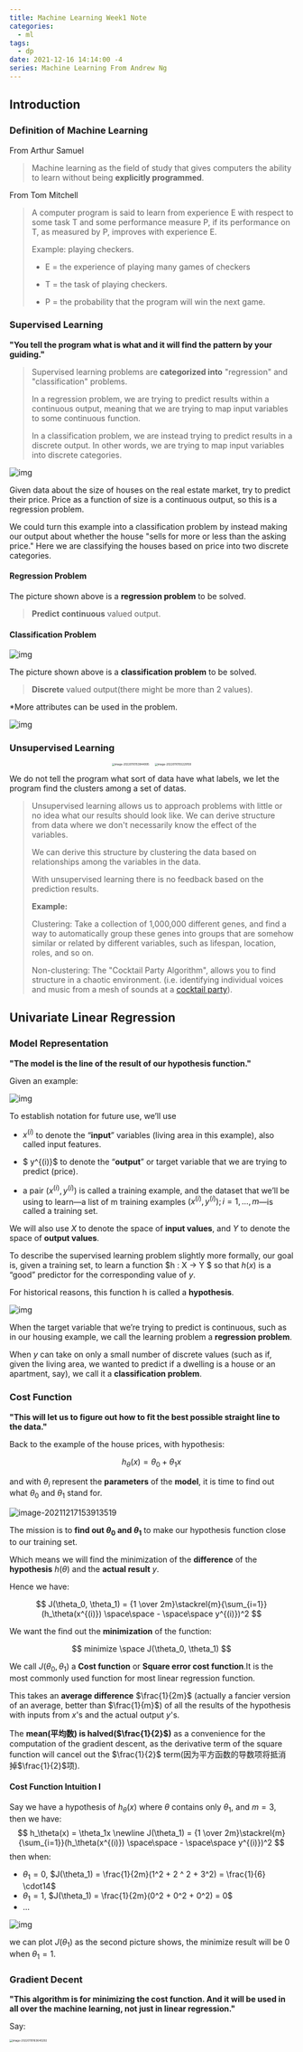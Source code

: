 ```yaml
---
title: Machine Learning Week1 Note
categories:
  - ml
tags:
  - dp
date: 2021-12-16 14:14:00 -4
series: Machine Learning From Andrew Ng
---
```




## Introduction

### Definition of Machine Learning

From Arthur Samuel

> Machine learning as the field of study that gives computers the ability to learn without being **explicitly programmed**.

From Tom Mitchell

> A computer program is said to learn from experience E with respect to some task T and some performance measure P, if its performance on T, as measured by P, improves with experience E.
>
> Example: playing checkers.
>
> - E = the experience of playing many games of checkers
>
> - T = the task of playing checkers.
>
> - P = the probability that the program will win the next game.

### Supervised Learning

**"You tell the program what is what and it will find the pattern by your guiding."**

> Supervised learning problems are **categorized into** "regression" and "classification" problems. 
>
> In a regression problem, we are trying to predict results within a continuous output, meaning that we are trying to map input variables to some continuous function. 
>
> In a classification problem, we are instead trying to predict results in a discrete output. In other words, we are trying to map input variables into discrete categories. 

![img](../../../public/img/2d99281dfc992452c9d32e022ce71161.png)

Given data about the size of houses on the real estate market, try to predict their price. Price as a function of size is a continuous output, so this is a regression problem.

We could turn this example into a classification problem by instead making our output about whether the house "sells for more or less than the asking price." Here we are classifying the houses based on price into two discrete categories.

#### Regression Problem

The picture shown above is a **regression problem** to be solved.

> **Predict** **continuous** valued output.

#### Classification Problem

![img](../../../public/img/4f80108ebbb6707d39b7a6da4d2a7a4e.png)

The picture shown above is a **classification problem** to be solved.

> **Discrete** valued output(there might be more than 2 values).

*More attributes can be used in the problem.

![img](../../../public/img/c34fa10153f223aa955d6717663a9f91.png)

### Unsupervised Learning

<p style="text-align: center"><img src="../../../public/img/image-20220110153944995.png" alt="image-20220110153944995" style="zoom: 33%;display: inline-block;margin-right: 30px;" /><img src="../../../public/img/image-20220110155229159.png" alt="image-20220110155229159" style="zoom:33%;display: inline-block" /></p>

We do not tell the program what sort of data have what labels, we let the program find the clusters among a set of datas.

> Unsupervised learning allows us to approach problems with little or no idea what our results should look like. We can derive structure from data where we don't necessarily know the effect of the variables.
>
> We can derive this structure by clustering the data based on relationships among the variables in the data.
>
> With unsupervised learning there is no feedback based on the prediction results.
>
> **Example:**
>
> Clustering: Take a collection of 1,000,000 different genes, and find a way to automatically group these genes into groups that are somehow similar or related by different variables, such as lifespan, location, roles, and so on.
>
> Non-clustering: The "Cocktail Party Algorithm", allows you to find structure in a chaotic environment. (i.e. identifying individual voices and music from a mesh of sounds at a [cocktail party](https://en.wikipedia.org/wiki/Cocktail_party_effect)).

## Univariate Linear Regression

### Model Representation

**"The model is the line of the result of our hypothesis function."**

Given an example:

![img](../../../public/img/44c68412e65e62686a96ad16f278571f.png)

To establish notation for future use, we’ll use

- $x^{(i)}$ to denote the “**input**” variables (living area in this example), also called input features.

- $ y^{(i)}$ to denote the “**output**” or target variable that we are trying to predict (price). 

- a pair $(x^{(i)} , y^{(i)} )$ is called a training example, and the dataset that we’ll be using to learn—a list of m training examples $(x^{(i)} , y^{(i)}); i = 1, . . . , m$—is called a training set. 

We will also use $X$ to denote the space of **input values**, and $Y$ to denote the space of **output values**.

To describe the supervised learning problem slightly more formally, our goal is, given a training set, to learn a function $h : X → Y $ so that $h(x)$ is a “good” predictor for the corresponding value of $y$. 

For historical reasons, this function h is called a **hypothesis**.

![img](../../../public/img/hypothesis-sl.png)

When the target variable that we’re trying to predict is continuous, such as in our housing example, we call the learning problem a **regression problem**. 

When $y$ can take on only a small number of discrete values (such as if, given the living area, we wanted to predict if a dwelling is a house or an apartment, say), we call it a **classification problem**.

### Cost Function

**"This will let us to figure out how to fit the best possible straight line to the data."**

Back to the example of the house prices, with hypothesis:

$$
h_\theta(x) = \theta_0 + \theta_1x
$$

and with $\theta_i$ represent the **parameters** of the **model**, it is time to find out what $\theta_0$ and $\theta_1$ stand for.

![image-20211217153913519](../../../public/img/image-20211217153913519.png)

The mission is to **find out $\theta_0$ and $\theta_1$** to make our hypothesis function close to our training set.

Which means we will find the minimization of the **difference** of the **hypothesis** $h(\theta)$ and the **actual result** $y$.

Hence we have:

$$
J(\theta_0, \theta_1) = {1 \over 2m}\stackrel{m}{\sum_{i=1}}(h_\theta(x^{(i)}) \space\space - \space\space y^{(i)})^2
$$

We want the find out the **minimization** of the function:

$$
minimize \space J(\theta_0, \theta_1)
$$

We call $J(\theta_0, \theta_1)$ a **Cost function** or **Square error cost function**.It is the most commonly used function for most linear regression function.

This takes an **average difference** $\frac{1}{2m}$ (actually a fancier version of an average, better than $\frac{1}{m}$) of all the results of the hypothesis with inputs from $x$'s and the actual output $y$'s.

The **mean(平均数) is halved($\frac{1}{2}$)** as a convenience for the computation of the gradient descent, as the derivative term of the square function will cancel out the $\frac{1}{2}$ term(因为平方函数的导数项将抵消掉$\frac{1}{2}$项).

#### Cost Function Intuition I

Say we have a hypothesis of $h_\theta(x)$ where $\theta$ contains only $\theta_1$, and $m = 3$, then we have:
$$
h_\theta(x) = \theta_1x
\newline
J(\theta_1) = {1 \over 2m}\stackrel{m}{\sum_{i=1}}(h_\theta(x^{(i)}) \space\space - \space\space y^{(i)})^2
$$
then when:

- $\theta_1 = 0$, $J(\theta_1) = \frac{1}{2m}(1^2 + 2 ^ 2 + 3^2) = \frac{1}{6} \cdot14$
- $\theta_1 = 1$, $J(\theta_1) = \frac{1}{2m}(0^2 + 0^2 + 0^2) = 0$
- ...

![img](../../../public/img/2c9fe871ca411ba557e65ac15d55745d.png)

we can plot $J(\theta_1)$ as the second picture shows, the minimize result will be 0 when $\theta_1 = 1$.



### Gradient Decent

**"This algorithm is for minimizing the cost function. And it will be used in all over the machine learning, not just in linear regression."**

Say:

<img src="../../../public/img/image-20220110163640292.png" alt="image-20220110163640292" style="zoom: 33%;width: 100%" />

Imagine that we graph our **hypothesis function** based on its fields $\theta_0$ and $\theta_1$ (actually we are graphing the cost function as a function of the parameter estimates). 

We are not graphing ***x*** and ***y*** itself, but the parameter range of our hypothesis function and the cost resulting from selecting a particular set of parameters.

We put $\theta_0$ on the ***x axis*** and  $\theta_1$on the ***y axis***, with the **cost function** on the vertical **z axis**. The points on our graph will be the result of the cost function using our hypothesis with those specific theta parameters. The graph below depicts such a setup.

![img](../../../public/img/No43vxpjKZqj8Sl8AdZwffsWj59Sq5u_iEDyMRKSv18.png)

> The **gradient descent algorithm** is:
>
> repeat until convergence: 
> $$
> \theta_j := \theta_j - \alpha \frac{\partial}{\partial \theta_j} J(\theta_0, \theta_1)
> $$
> where $j=0,1$ represents the feature index number.
>
> Some details: 
>
> - the $:=$ means assignment;
> - $\alpha$ is the learning rate;
> - $\partial$ means derivative or $d$;

We will know that we have succeeded when our cost function is **at the very bottom of the pits** in our graph, i.e. when its value is the minimum.  

The red arrows show the minimum points in the graph.

The way we do this is by taking the **derivative（导数）** (the **tangential line（正切线）** to a function) of our cost function. The **slope of the tangent（切面的坡度）** is the **derivative** at that point and it will give us a direction to move towards. 

We make steps down the cost function in the direction with the steepest descent. The **size** of each step is determined by the parameter $\alpha$, which is called the **learning rate**. 

For example, the distance between each 'star' in the graph above represents a step determined by our parameter $\alpha$. A **smaller** $\alpha$ would result in a **smaller step** and a **larger** $\alpha$ results in a **larger step**. 

The direction in which the step is taken is determined by the **partial derivative** of $J(\theta_0,\theta_1)$. 

Depending on **where one starts** on the graph, one could end up **at different points**. The image above shows us two different starting points that end up in two different places. 

At each iteration j, one should **simultaneously update** the parameters $\theta_1, \theta_2,...,\theta_n$. Updating a specific parameter prior to calculating another one on the $j^{(th)}$ iteration would yield to a wrong implementation. 

> $\textcolor{#228B22}{temp0} \enspace := \enspace \theta_0 - \alpha \frac{\partial}{\partial \theta_0} J(\theta_0, \theta_1)$
>
> $\textcolor{#228B22}{temp1} \enspace := \enspace \theta_1 - \alpha \frac{\partial}{\partial \theta_1} J(\theta_0, \theta_1)$
>
> $\theta_0 \enspace := \enspace \textcolor{#228B22}{temp0} $
>
> $\theta_1 \enspace := \enspace \textcolor{#228B22}{temp1} $

#### Gradient Descent Intuition

What we presented before of the descent algorithm, there is a derivative term which use $\partial$ symbol, but in mathematic area, it should use $d$ to represent. Hence we can also have:
$$
\theta_j := \theta_j - \alpha \frac{d}{d \theta_j} J(\theta_0, \theta_1)
$$
**Regardless** of the slope's sign for $\frac{d}{d\theta_1} J(\theta_1)$,  $\theta_1$ eventually converges to its minimum value. The following graph shows that when the slope is negative, the value of  $\theta_1$ increases and when it is positive, the value of $\theta_1$ decreases.

![img](../../../public/img/SMSIxKGUEeav5QpTGIv-Pg_ad3404010579ac16068105cfdc8e950a_Screenshot-2016-11-03-00.05.06.png)

On a side note, **we should adjust** our parameter $\alpha$ to ensure that the gradient descent algorithm converges in a reasonable time. Failure to converge or too much time to obtain the minimum value imply that our step size is wrong.

![img](../../../public/img/UJpiD6GWEeai9RKvXdDYag_3c3ad6625a2a4ec8456f421a2f4daf2e_Screenshot-2016-11-03-00.05.27.png)

#### How does gradient descent converge with a fixed step size $\alpha$?

The intuition behind the convergence is that $\frac{d}{d\theta_1} J(\theta_1)$ approaches 0 as we approach the bottom of our convex function. At the minimum, the derivative will always be 0 and thus we get: 
$$
\theta_1:=\theta_1-\alpha * 0
$$
![img](../../../public/img/4668349e04cf0c4489865e133d112e98.png)

This means that once we hit the local minimal point, the update of the gradient descent will **remain unchanged**.



#### Gradient Descent for Linear Regression

![image-20220110202058883](../../../public/img/image-20220110202058883.png)

Going back to the linear regression model we discussed before, if we are trying to use the gradient descent algorithm on that, we can come up with:
$$
\begin{aligned}
\frac{d}{d\theta_j} J(\theta_0, \theta_1) &= \frac{d}{d\theta_j} \cdot {1 \over 2m}\cdot  \stackrel{m}{\sum_{i=1}}(h_\theta(x^{(i)}) \space\space - \space\space y^{(i)})^2
\\
&= 
\frac{d}{d\theta_j} \cdot {1 \over 2m}\cdot  \stackrel{m}{\sum_{i=1}}(\theta_0 + \theta_1x^{(i)} \space\space - \space\space y^{(i)})^2
\end{aligned}
$$
Then we need to figure out the **partial derivative** of two $\theta s$. And we get:
$$
\begin{aligned}
j = 0, \enspace \frac{d}{d\theta_0} J(\theta_0, \theta_1) &=\frac{1}{m}\stackrel{m}{\sum_{i=1}}(h_\theta(x^{(i)}) - y^{(i)})
\\
j = 1, \enspace \frac{d}{d\theta_1} J(\theta_0, \theta_1) &=\frac{1}{m}\stackrel{m}{\sum_{i=1}}((h_\theta(x^{(i)}) - y^{(i)}) \space \cdot \space x^{(i)})
\end{aligned}
$$
Then we can repeat: 
$$
\begin{aligned}
\theta_0 &:= \space \theta_0 - \alpha \frac{1}{m}\stackrel{m}{\sum_{i=1}}(h_\theta(x^{(i)}) - y^{(i)})
\\
\theta_1 &:= \space \theta_1 - \alpha \frac{1}{m}\stackrel{m}{\sum_{i=1}}((h_\theta(x^{(i)}) - y^{(i)}) \space \cdot \space x^{(i)})
\end{aligned}
$$
and we should update $\theta_0$ and $\theta_1$ **simultaneously**.

And we have this bowl shaped function or convex function:

<img src="../../../public/img/image-20220110171139621.png" alt="image-20220110171139621" style="zoom:50%;width: 100%" />

hence we can always get the global optimum where there is no local optimum in the shape.

So, this is simply gradient descent on the original cost function J. This method looks at every example in the entire training set on every step, and is called **batch gradient descent**.





